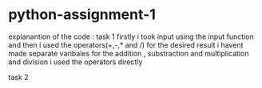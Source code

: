 # python-assignment-1

explanantion of the code : 
task 1 
firstly i took input using the input function and then i used the operators(+,-,* and /) for the desired result 
i havent made separate varibales for the addition , substraction and multiplication and division i used the operators directly 

task 2 
